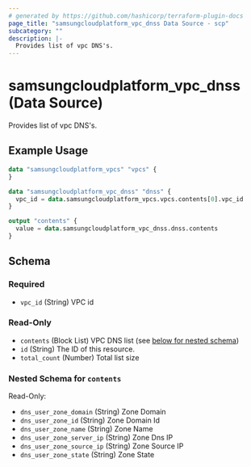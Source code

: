 ```yaml
---
# generated by https://github.com/hashicorp/terraform-plugin-docs
page_title: "samsungcloudplatform_vpc_dnss Data Source - scp"
subcategory: ""
description: |-
  Provides list of vpc DNS's.
---
```


# samsungcloudplatform_vpc_dnss (Data Source)

Provides list of vpc DNS's.

## Example Usage

```terraform
data "samsungcloudplatform_vpcs" "vpcs" {
}

data "samsungcloudplatform_vpc_dnss" "dnss" {
  vpc_id = data.samsungcloudplatform_vpcs.vpcs.contents[0].vpc_id
}

output "contents" {
  value = data.samsungcloudplatform_vpc_dnss.dnss.contents
}
```

<!-- schema generated by tfplugindocs -->
## Schema

### Required

- `vpc_id` (String) VPC id

### Read-Only

- `contents` (Block List) VPC DNS list (see [below for nested schema](#nestedblock--contents))
- `id` (String) The ID of this resource.
- `total_count` (Number) Total list size

<a id="nestedblock--contents"></a>
### Nested Schema for `contents`

Read-Only:

- `dns_user_zone_domain` (String) Zone Domain
- `dns_user_zone_id` (String) Zone Domain Id
- `dns_user_zone_name` (String) Zone Name
- `dns_user_zone_server_ip` (String) Zone Dns IP
- `dns_user_zone_source_ip` (String) Zone Source IP
- `dns_user_zone_state` (String) Zone State


